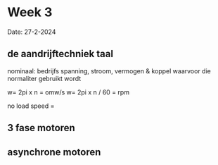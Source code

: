 # Week 3

Date: 27-2-2024

## de aandrijftechniek taal

nominaal: bedrijfs spanning, stroom, vermogen & koppel waarvoor die normaliter gebruikt wordt

w= 2pi x n = omw/s
w= 2pi x n / 60 = rpm

no load speed = 
## 3 fase motoren

## asynchrone motoren


